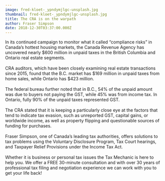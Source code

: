 ```yaml
---
image: fred-kloet-_ypndymjlgc-unsplash.jpg
thumbnail: fred-kloet-_ypndymjlgc-unsplash.jpg
title: The CRA is on the warpath
author: Fraser Simpson
date: 2018-12-30T03:37:00.000Z
---
```

In its continued campaign to monitor what it called “compliance risks” in Canada’s hottest housing markets, the Canada Revenue Agency has uncovered nearly $600 million in unpaid taxes in the British Columbia and Ontario real estate segments.\
\
CRA auditors, which have been closely examining real estate transactions since 2015, found that the B.C. market has $169 million in unpaid taxes from home sales, while Ontario has $423 million.\
\
The federal bureau further noted that in B.C., 54% of the unpaid amount was due to buyers not paying the GST, while 45% was from income tax. In Ontario, fully 90% of the unpaid taxes represented GST.\
\
The CRA stated that it is keeping a particularly close eye at the factors that tend to indicate tax evasion, such as unreported GST, capital gains, or worldwide income, as well as property flipping and questionable sources of funding for purchases.\
\
Fraser Simpson, one of Canada’s leading tax authorities, offers solutions to tax problems using the Voluntary Disclosure Program, Tax Court hearings, and Taxpayer Relief Provisions under the Income Tax Act.\
\
Whether it is business or personal tax issues the Tax Mechanic is here to help you. We offer a FREE 30-minute consultation and with over 30 years of professional tax filing and negotiation experience we can work with you to get your life back!